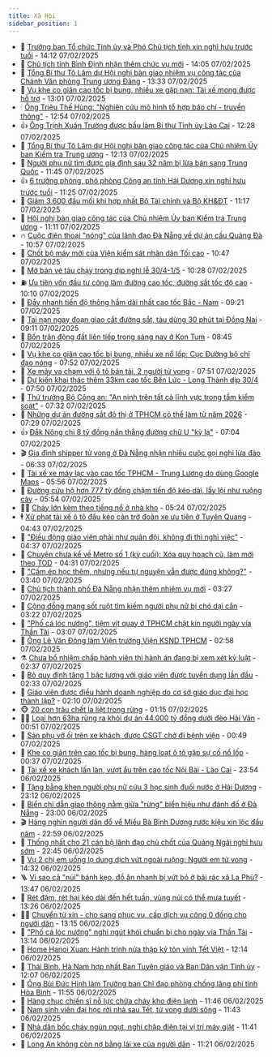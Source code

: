 ```yaml
---
title: Xã Hội
sidebar_position: 1
---
```


<!-- dantri-xa-hoi:START -->
- 🫣 [Trưởng ban Tổ chức Tỉnh ủy và Phó Chủ tịch tỉnh xin nghỉ hưu trước tuổi](https://dantri.com.vn/xa-hoi/truong-ban-to-chuc-tinh-uy-va-pho-chu-tich-tinh-xin-nghi-huu-truoc-tuoi-20250207201839639.htm) - 14:12 07/02/2025
- 💼 [Chủ tịch tỉnh Bình Định nhận thêm chức vụ mới](https://dantri.com.vn/xa-hoi/chu-tich-tinh-binh-dinh-nhan-them-chuc-vu-moi-20250207193809522.htm) - 14:05 07/02/2025
- 🎊 [Tổng Bí thư Tô Lâm dự Hội nghị bàn giao nhiệm vụ công tác của Chánh Văn phòng Trung ương Đảng](https://dantri.com.vn/xa-hoi/tong-bi-thu-to-lam-du-hoi-nghi-ban-giao-nhiem-vu-cong-tac-cua-chanh-van-phong-trung-uong-dang-20250207203253251.htm) - 13:33 07/02/2025
- 🙉 [Vụ khe co giãn cao tốc bị bung, nhiều xe gặp nạn: Tài xế mong được hỗ trợ](https://dantri.com.vn/xa-hoi/vu-khe-co-gian-cao-toc-bi-bung-nhieu-xe-gap-nan-tai-xe-mong-duoc-ho-tro-20250207190633868.htm) - 13:01 07/02/2025
- 🕯 [Ông Triệu Thế Hùng: &quot;Nghiên cứu mô hình tổ hợp báo chí - truyền thông&quot;](https://dantri.com.vn/xa-hoi/ong-trieu-the-hung-nghien-cuu-mo-hinh-to-hop-bao-chi-truyen-thong-20250207193512090.htm) - 12:54 07/02/2025
- 👍 [Ông Trịnh Xuân Trường được bầu làm Bí thư Tỉnh ủy Lào Cai](https://dantri.com.vn/xa-hoi/ong-trinh-xuan-truong-duoc-bau-lam-bi-thu-tinh-uy-lao-cai-20250207192022715.htm) - 12:28 07/02/2025
- 🤖 [Tổng Bí thư Tô Lâm dự Hội nghị bàn giao công tác của Chủ nhiệm Ủy ban Kiểm tra Trung ương](https://dantri.com.vn/xa-hoi/tong-bi-thu-to-lam-du-hoi-nghi-ban-giao-cong-tac-cua-chu-nhiem-uy-ban-kiem-tra-trung-uong-20250207191306732.htm) - 12:13 07/02/2025
- 🙉 [Người phụ nữ tìm được gia đình sau 32 năm bị lừa bán sang Trung Quốc](https://dantri.com.vn/xa-hoi/nguoi-phu-nu-tim-duoc-gia-dinh-sau-32-nam-bi-lua-ban-sang-trung-quoc-20250207172722441.htm) - 11:45 07/02/2025
- 👍 [6 trưởng phòng, phó phòng Công an tỉnh Hải Dương xin nghỉ hưu trước tuổi](https://dantri.com.vn/xa-hoi/6-truong-phong-pho-phong-cong-an-tinh-hai-duong-xin-nghi-huu-truoc-tuoi-20250207175957698.htm) - 11:25 07/02/2025
- 🗽 [Giảm 3.600 đầu mối khi hợp nhất Bộ Tài chính và Bộ KH&amp;ĐT](https://dantri.com.vn/xa-hoi/giam-3600-dau-moi-khi-hop-nhat-bo-tai-chinh-va-bo-khdt-20250207180253051.htm) - 11:17 07/02/2025
- 🗽 [Hội nghị bàn giao công tác của Chủ nhiệm Ủy ban Kiểm tra Trung ương](https://dantri.com.vn/xa-hoi/hoi-nghi-ban-giao-cong-tac-cua-chu-nhiem-uy-ban-kiem-tra-trung-uong-20250207181048037.htm) - 11:11 07/02/2025
- 🔥 [Cuộc điện thoại &quot;nóng&quot; của lãnh đạo Đà Nẵng về dự án cầu Quảng Đà](https://dantri.com.vn/xa-hoi/cuoc-dien-thoai-nong-cua-lanh-dao-da-nang-ve-du-an-cau-quang-da-20250207170648362.htm) - 10:57 07/02/2025
- 🦒 [Chốt bộ máy mới của Viện kiểm sát nhân dân Tối cao](https://dantri.com.vn/xa-hoi/chot-bo-may-moi-cua-vien-kiem-sat-nhan-dan-toi-cao-20250207173604343.htm) - 10:47 07/02/2025
- 🧐 [Mở bán vé tàu chạy trong dịp nghỉ lễ 30/4-1/5](https://dantri.com.vn/xa-hoi/mo-ban-ve-tau-chay-trong-dip-nghi-le-304-15-20250207170741466.htm) - 10:28 07/02/2025
- ⛽️ [Ưu tiên vốn đầu tư công làm đường cao tốc, đường sắt tốc độ cao](https://dantri.com.vn/xa-hoi/uu-tien-von-dau-tu-cong-lam-duong-cao-toc-duong-sat-toc-do-cao-20250207170824939.htm) - 10:10 07/02/2025
- 🚀 [Đẩy nhanh tiến độ thông hầm dài nhất cao tốc Bắc - Nam](https://dantri.com.vn/xa-hoi/day-nhanh-tien-do-thong-ham-dai-nhat-cao-toc-bac-nam-20250207154850647.htm) - 09:21 07/02/2025
- 🦒 [Tai nạn ngay đoạn giao cắt đường sắt, tàu dừng 30 phút tại Đồng Nai](https://dantri.com.vn/xa-hoi/tai-nan-ngay-doan-giao-cat-duong-sat-tau-dung-30-phut-tai-dong-nai-20250207154123353.htm) - 09:11 07/02/2025
- 🦅 [Bốn trận động đất liên tiếp trong sáng nay ở Kon Tum](https://dantri.com.vn/xa-hoi/bon-tran-dong-dat-lien-tiep-trong-sang-nay-o-kon-tum-20250207153221833.htm) - 08:45 07/02/2025
- 🚀 [Vụ khe co giãn cao tốc bị bung, nhiều xe nổ lốp: Cục Đường bộ chỉ đạo nóng](https://dantri.com.vn/xa-hoi/vu-khe-co-gian-cao-toc-bi-bung-nhieu-xe-no-lop-cuc-duong-bo-chi-dao-nong-20250207142935784.htm) - 07:52 07/02/2025
- 🦅 [Xe máy va chạm với ô tô bán tải, 2 người tử vong](https://dantri.com.vn/xa-hoi/xe-may-va-cham-voi-o-to-ban-tai-2-nguoi-tu-vong-20250207144756106.htm) - 07:51 07/02/2025
- 🤠 [Dự kiến khai thác thêm 33km cao tốc Bến Lức - Long Thành dịp 30/4](https://dantri.com.vn/xa-hoi/du-kien-khai-thac-them-33km-cao-toc-ben-luc-long-thanh-dip-304-20250207142956262.htm) - 07:50 07/02/2025
- 💄 [Thứ trưởng Bộ Công an: &quot;An ninh trên tất cả lĩnh vực trong tầm kiểm soát&quot;](https://dantri.com.vn/xa-hoi/thu-truong-bo-cong-an-an-ninh-tren-tat-ca-linh-vuc-trong-tam-kiem-soat-20250207142848811.htm) - 07:32 07/02/2025
- 🥷 [Những dự án đường sắt đô thị ở TPHCM có thể làm từ năm 2026](https://dantri.com.vn/xa-hoi/nhung-du-an-duong-sat-do-thi-o-tphcm-co-the-lam-tu-nam-2026-20250207142022020.htm) - 07:29 07/02/2025
- 👍 [Đắk Nông chi 8 tỷ đồng nắn thẳng đường chữ U &quot;kỳ lạ&quot;](https://dantri.com.vn/xa-hoi/dak-nong-chi-8-ty-dong-nan-thang-duong-chu-u-ky-la-20250207130133127.htm) - 07:04 07/02/2025
- 🎬 [Gia đình shipper tử vong ở Đà Nẵng nhận nhiều cuộc gọi nghi lừa đảo](https://dantri.com.vn/xa-hoi/gia-dinh-shipper-tu-vong-o-da-nang-nhan-nhieu-cuoc-goi-nghi-lua-dao-20250207122407941.htm) - 06:33 07/02/2025
- 🦒 [Tài xế xe máy lạc vào cao tốc TPHCM - Trung Lương do dùng Google Maps](https://dantri.com.vn/xa-hoi/tai-xe-xe-may-lac-vao-cao-toc-tphcm-trung-luong-do-dung-google-maps-20250207115934010.htm) - 05:56 07/02/2025
- 🌊 [Đường cứu hộ hơn 777 tỷ đồng chậm tiến độ kéo dài, lầy lội như ruộng cày](https://dantri.com.vn/xa-hoi/duong-cuu-ho-hon-777-ty-dong-cham-tien-do-keo-dai-lay-loi-nhu-ruong-cay-20250207064731007.htm) - 05:54 07/02/2025
- 🧑‍💻 [Cháy lớn kèm theo tiếng nổ ở nhà kho](https://dantri.com.vn/xa-hoi/chay-lon-kem-theo-tieng-no-o-nha-kho-20250207112150856.htm) - 05:24 07/02/2025
- 🕴 [Xử phạt tài xế ô tô đầu kéo cản trở đoàn xe ưu tiên ở Tuyên Quang](https://dantri.com.vn/xa-hoi/xu-phat-tai-xe-o-to-dau-keo-can-tro-doan-xe-uu-tien-o-tuyen-quang-20250207113714380.htm) - 04:43 07/02/2025
- 🤔 [&quot;Điều động giáo viên phải như quân đội, không đi thì nghỉ việc&quot;](https://dantri.com.vn/xa-hoi/dieu-dong-giao-vien-phai-nhu-quan-doi-khong-di-thi-nghi-viec-20250207112810621.htm) - 04:37 07/02/2025
- 💄 [Chuyện chưa kể về Metro số 1 &lpar;kỳ cuối&rpar;: Xóa quy hoạch cũ, làm mới theo TOD](https://dantri.com.vn/xa-hoi/chuyen-chua-ke-ve-metro-so-1-ky-cuoi-xoa-quy-hoach-cu-lam-moi-theo-tod-20241227123814869.htm) - 04:31 07/02/2025
- 🧠 [&quot;Cấm ép học thêm, nhưng nếu tự nguyện vẫn được đúng không?&quot;](https://dantri.com.vn/xa-hoi/cam-ep-hoc-them-nhung-neu-tu-nguyen-van-duoc-dung-khong-20250207102514376.htm) - 03:40 07/02/2025
- 🦣 [Chủ tịch thành phố Đà Nẵng nhận thêm nhiệm vụ mới](https://dantri.com.vn/xa-hoi/chu-tich-thanh-pho-da-nang-nhan-them-nhiem-vu-moi-20250207101406482.htm) - 03:27 07/02/2025
- 💫 [Cộng đồng mạng sốt ruột tìm kiếm người phụ nữ bị chó dại cắn](https://dantri.com.vn/xa-hoi/cong-dong-mang-sot-ruot-tim-kiem-nguoi-phu-nu-bi-cho-dai-can-20250207094215924.htm) - 03:22 07/02/2025
- 🚀 [&quot;Phố cá lóc nướng&quot;, tiệm vịt quay ở TPHCM chật kín người ngày vía Thần Tài](https://dantri.com.vn/kinh-doanh/pho-ca-loc-nuong-tiem-vit-quay-o-tphcm-chat-kin-nguoi-ngay-via-than-tai-20250207065749001.htm) - 03:07 07/02/2025
- 🤔 [Ông Lê Văn Đông làm Viện trưởng Viện KSND TPHCM](https://dantri.com.vn/xa-hoi/ong-le-van-dong-lam-vien-truong-vien-ksnd-tphcm-20250207093516636.htm) - 02:58 07/02/2025
- ⚗️ [Chưa bổ nhiệm chấp hành viên thi hành án đang bị xem xét kỷ luật](https://dantri.com.vn/xa-hoi/chua-bo-nhiem-chap-hanh-vien-thi-hanh-an-dang-bi-xem-xet-ky-luat-20250207090855692.htm) - 02:37 07/02/2025
- 🫶 [Bỏ quy định tăng 1 bậc lương với giáo viên được tuyển dụng lần đầu](https://dantri.com.vn/xa-hoi/bo-quy-dinh-tang-1-bac-luong-voi-giao-vien-duoc-tuyen-dung-lan-dau-20250207091415547.htm) - 02:33 07/02/2025
- 🌮 [Giáo viên được điều hành doanh nghiệp do cơ sở giáo dục đại học thành lập?](https://dantri.com.vn/xa-hoi/giao-vien-duoc-dieu-hanh-doanh-nghiep-do-co-so-giao-duc-dai-hoc-thanh-lap-20250207085743252.htm) - 02:10 07/02/2025
- 🐵 [20 con trâu chết la liệt trong rừng](https://dantri.com.vn/xa-hoi/20-con-trau-chet-la-liet-trong-rung-20250207075350873.htm) - 01:15 07/02/2025
- 🧑‍🏫 [Loại hơn 63ha rừng ra khỏi dự án 44.000 tỷ đồng dưới đèo Hải Vân](https://dantri.com.vn/xa-hoi/loai-hon-63ha-rung-ra-khoi-du-an-44000-ty-dong-duoi-deo-hai-van-20250206082825490.htm) - 00:51 07/02/2025
- 💫 [Sản phụ vỡ ối trên xe khách, được CSGT chở đi bệnh viện](https://dantri.com.vn/xa-hoi/san-phu-vo-oi-tren-xe-khach-duoc-csgt-cho-di-benh-vien-20250207073540106.htm) - 00:49 07/02/2025
- 🦩 [Khe co giãn trên cao tốc bị bung, hàng loạt ô tô gặp sự cố nổ lốp](https://dantri.com.vn/xa-hoi/khe-co-gian-tren-cao-toc-bi-bung-hang-loat-o-to-gap-su-co-no-lop-20250206234152555.htm) - 00:37 07/02/2025
- 🦄 [Tài xế xe khách lấn làn, vượt ẩu trên cao tốc Nội Bài - Lào Cai](https://dantri.com.vn/xa-hoi/tai-xe-xe-khach-lan-lan-vuot-au-tren-cao-toc-noi-bai-lao-cai-20250207064048149.htm) - 23:54 06/02/2025
- 💂 [Tặng bằng khen người phụ nữ cứu 3 học sinh đuối nước ở Hải Dương](https://dantri.com.vn/xa-hoi/tang-bang-khen-nguoi-phu-nu-cuu-3-hoc-sinh-duoi-nuoc-o-hai-duong-20250206220744029.htm) - 23:12 06/02/2025
- 💄 [Biển chỉ dẫn giao thông nằm giữa &quot;rừng&quot; biển hiệu như đánh đố ở Đà Nẵng](https://dantri.com.vn/xa-hoi/bien-chi-dan-giao-thong-nam-giua-rung-bien-hieu-nhu-danh-do-o-da-nang-20250206170128411.htm) - 23:00 06/02/2025
- 🎬 [Hàng nghìn người dân đổ về Miếu Bà Bình Dương rước kiệu xin lộc đầu năm](https://dantri.com.vn/xa-hoi/hang-nghin-nguoi-dan-do-ve-mieu-ba-binh-duong-ruoc-kieu-xin-loc-dau-nam-20250206185923761.htm) - 22:59 06/02/2025
- 👀 [Thống nhất cho 21 cán bộ lãnh đạo chủ chốt của Quảng Ngãi nghỉ hưu sớm](https://dantri.com.vn/xa-hoi/thong-nhat-cho-21-can-bo-lanh-dao-chu-chot-cua-quang-ngai-nghi-huu-som-20250206220815980.htm) - 22:45 06/02/2025
- 💃 [Vụ 2 chị em uống lọ dung dịch vứt ngoài ruộng: Người em tử vong](https://dantri.com.vn/xa-hoi/vu-2-chi-em-uong-lo-dung-dich-vut-ngoai-ruong-nguoi-em-tu-vong-20250206204302685.htm) - 14:32 06/02/2025
- 🪜 [Vì sao cả &quot;núi&quot; bánh kẹo, đồ ăn nhanh bị vứt bỏ ở bãi rác xã La Phù?](https://dantri.com.vn/xa-hoi/vi-sao-ca-nui-banh-keo-do-an-nhanh-bi-vut-bo-o-bai-rac-xa-la-phu-20250206192510481.htm) - 13:47 06/02/2025
- 📝 [Rét đậm, rét hại kéo dài đến hết tuần, vùng núi có thể mưa tuyết](https://dantri.com.vn/xa-hoi/ret-dam-ret-hai-keo-dai-den-het-tuan-vung-nui-co-the-mua-tuyet-20250206195933546.htm) - 13:26 06/02/2025
- 🧑‍💻 [Chuyển từ xin - cho sang phục vụ, cấp dịch vụ công 0 đồng cho người dân](https://dantri.com.vn/xa-hoi/chuyen-tu-xin-cho-sang-phuc-vu-cap-dich-vu-cong-0-dong-cho-nguoi-dan-20250206173628172.htm) - 13:15 06/02/2025
- 👺 [&quot;Phố cá lóc nướng&quot; nghi ngút khói chuẩn bị cho ngày vía Thần Tài](https://dantri.com.vn/xa-hoi/pho-ca-loc-nuong-nghi-ngut-khoi-chuan-bi-cho-ngay-via-than-tai-20250206181228951.htm) - 13:14 06/02/2025
- 🌮 [Home Hanoi Xuan: Hành trình nửa thập kỷ tôn vinh Tết Việt](https://dantri.com.vn/xa-hoi/home-hanoi-xuan-hanh-trinh-nua-thap-ky-ton-vinh-tet-viet-20250206182421382.htm) - 12:14 06/02/2025
- 🤭 [Thái Bình, Hà Nam hợp nhất Ban Tuyên giáo và Ban Dân vận Tỉnh ủy](https://dantri.com.vn/xa-hoi/thai-binh-ha-nam-hop-nhat-ban-tuyen-giao-va-ban-dan-van-tinh-uy-20250206190338199.htm) - 12:07 06/02/2025
- 💪 [Ông Bùi Đức Hinh làm Trưởng ban Chỉ đạo phòng chống lãng phí tỉnh Hòa Bình](https://dantri.com.vn/xa-hoi/ong-bui-duc-hinh-lam-truong-ban-chi-dao-phong-chong-lang-phi-tinh-hoa-binh-20250206183413145.htm) - 11:55 06/02/2025
- 🧰 [Hàng chục chiến sĩ nỗ lực chữa cháy kho điện lạnh](https://dantri.com.vn/xa-hoi/hang-chuc-chien-si-no-luc-chua-chay-kho-dien-lanh-20250206174054538.htm) - 11:46 06/02/2025
- 🤡 [Nam sinh viên đại học rời nhà sau Tết, tử vong dưới sông](https://dantri.com.vn/xa-hoi/nam-sinh-vien-dai-hoc-roi-nha-sau-tet-tu-vong-duoi-song-20250206175842168.htm) - 11:43 06/02/2025
- 🦆 [Nhà dân bốc cháy ngùn ngụt, nghi chập điện tại vị trí máy giặt](https://dantri.com.vn/xa-hoi/nha-dan-boc-chay-ngun-ngut-nghi-chap-dien-tai-vi-tri-may-giat-20250206151651116.htm) - 11:41 06/02/2025
- 🦍 [Long An không còn nợ bằng lái xe của người dân](https://dantri.com.vn/xa-hoi/long-an-khong-con-no-bang-lai-xe-cua-nguoi-dan-20250206181237174.htm) - 11:21 06/02/2025<!-- dantri-xa-hoi:END -->
